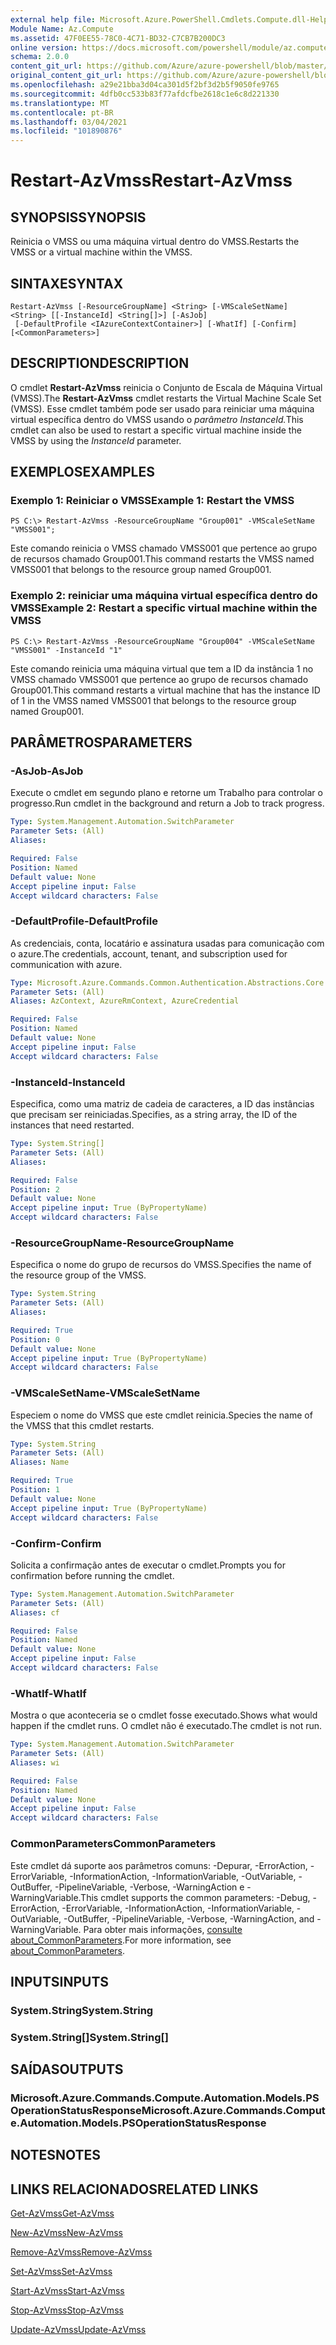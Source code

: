 ```yaml
---
external help file: Microsoft.Azure.PowerShell.Cmdlets.Compute.dll-Help.xml
Module Name: Az.Compute
ms.assetid: 47F0EE55-78C0-4C71-BD32-C7CB7B200DC3
online version: https://docs.microsoft.com/powershell/module/az.compute/restart-azvmss
schema: 2.0.0
content_git_url: https://github.com/Azure/azure-powershell/blob/master/src/Compute/Compute/help/Restart-AzVmss.md
original_content_git_url: https://github.com/Azure/azure-powershell/blob/master/src/Compute/Compute/help/Restart-AzVmss.md
ms.openlocfilehash: a29e21bba3d04ca301d5f2bf3d2b5f9050fe9765
ms.sourcegitcommit: 4dfb0cc533b83f77afdcfbe2618c1e6c8d221330
ms.translationtype: MT
ms.contentlocale: pt-BR
ms.lasthandoff: 03/04/2021
ms.locfileid: "101890876"
---
```

# <span data-ttu-id="50fc7-101">Restart-AzVmss</span><span class="sxs-lookup"><span data-stu-id="50fc7-101">Restart-AzVmss</span></span>

## <span data-ttu-id="50fc7-102">SYNOPSIS</span><span class="sxs-lookup"><span data-stu-id="50fc7-102">SYNOPSIS</span></span>
<span data-ttu-id="50fc7-103">Reinicia o VMSS ou uma máquina virtual dentro do VMSS.</span><span class="sxs-lookup"><span data-stu-id="50fc7-103">Restarts the VMSS or a virtual machine within the VMSS.</span></span>

## <span data-ttu-id="50fc7-104">SINTAXE</span><span class="sxs-lookup"><span data-stu-id="50fc7-104">SYNTAX</span></span>

```
Restart-AzVmss [-ResourceGroupName] <String> [-VMScaleSetName] <String> [[-InstanceId] <String[]>] [-AsJob]
 [-DefaultProfile <IAzureContextContainer>] [-WhatIf] [-Confirm] [<CommonParameters>]
```

## <span data-ttu-id="50fc7-105">DESCRIPTION</span><span class="sxs-lookup"><span data-stu-id="50fc7-105">DESCRIPTION</span></span>
<span data-ttu-id="50fc7-106">O cmdlet **Restart-AzVmss** reinicia o Conjunto de Escala de Máquina Virtual (VMSS).</span><span class="sxs-lookup"><span data-stu-id="50fc7-106">The **Restart-AzVmss** cmdlet restarts the Virtual Machine Scale Set (VMSS).</span></span>
<span data-ttu-id="50fc7-107">Esse cmdlet também pode ser usado para reiniciar uma máquina virtual específica dentro do VMSS usando o *parâmetro InstanceId.*</span><span class="sxs-lookup"><span data-stu-id="50fc7-107">This cmdlet can also be used to restart a specific virtual machine inside the VMSS by using the *InstanceId* parameter.</span></span>

## <span data-ttu-id="50fc7-108">EXEMPLOS</span><span class="sxs-lookup"><span data-stu-id="50fc7-108">EXAMPLES</span></span>

### <span data-ttu-id="50fc7-109">Exemplo 1: Reiniciar o VMSS</span><span class="sxs-lookup"><span data-stu-id="50fc7-109">Example 1: Restart the VMSS</span></span>
```
PS C:\> Restart-AzVmss -ResourceGroupName "Group001" -VMScaleSetName "VMSS001";
```

<span data-ttu-id="50fc7-110">Este comando reinicia o VMSS chamado VMSS001 que pertence ao grupo de recursos chamado Group001.</span><span class="sxs-lookup"><span data-stu-id="50fc7-110">This command restarts the VMSS named VMSS001 that belongs to the resource group named Group001.</span></span>

### <span data-ttu-id="50fc7-111">Exemplo 2: reiniciar uma máquina virtual específica dentro do VMSS</span><span class="sxs-lookup"><span data-stu-id="50fc7-111">Example 2: Restart a specific virtual machine within the VMSS</span></span>
```
PS C:\> Restart-AzVmss -ResourceGroupName "Group004" -VMScaleSetName "VMSS001" -InstanceId "1"
```

<span data-ttu-id="50fc7-112">Este comando reinicia uma máquina virtual que tem a ID da instância 1 no VMSS chamado VMSS001 que pertence ao grupo de recursos chamado Group001.</span><span class="sxs-lookup"><span data-stu-id="50fc7-112">This command restarts a virtual machine that has the instance ID of 1 in the VMSS named VMSS001 that belongs to the resource group named Group001.</span></span>

## <span data-ttu-id="50fc7-113">PARÂMETROS</span><span class="sxs-lookup"><span data-stu-id="50fc7-113">PARAMETERS</span></span>

### <span data-ttu-id="50fc7-114">-AsJob</span><span class="sxs-lookup"><span data-stu-id="50fc7-114">-AsJob</span></span>
<span data-ttu-id="50fc7-115">Execute o cmdlet em segundo plano e retorne um Trabalho para controlar o progresso.</span><span class="sxs-lookup"><span data-stu-id="50fc7-115">Run cmdlet in the background and return a Job to track progress.</span></span>

```yaml
Type: System.Management.Automation.SwitchParameter
Parameter Sets: (All)
Aliases:

Required: False
Position: Named
Default value: None
Accept pipeline input: False
Accept wildcard characters: False
```

### <span data-ttu-id="50fc7-116">-DefaultProfile</span><span class="sxs-lookup"><span data-stu-id="50fc7-116">-DefaultProfile</span></span>
<span data-ttu-id="50fc7-117">As credenciais, conta, locatário e assinatura usadas para comunicação com o azure.</span><span class="sxs-lookup"><span data-stu-id="50fc7-117">The credentials, account, tenant, and subscription used for communication with azure.</span></span>

```yaml
Type: Microsoft.Azure.Commands.Common.Authentication.Abstractions.Core.IAzureContextContainer
Parameter Sets: (All)
Aliases: AzContext, AzureRmContext, AzureCredential

Required: False
Position: Named
Default value: None
Accept pipeline input: False
Accept wildcard characters: False
```

### <span data-ttu-id="50fc7-118">-InstanceId</span><span class="sxs-lookup"><span data-stu-id="50fc7-118">-InstanceId</span></span>
<span data-ttu-id="50fc7-119">Especifica, como uma matriz de cadeia de caracteres, a ID das instâncias que precisam ser reiniciadas.</span><span class="sxs-lookup"><span data-stu-id="50fc7-119">Specifies, as a string array, the ID of the instances that need restarted.</span></span>

```yaml
Type: System.String[]
Parameter Sets: (All)
Aliases:

Required: False
Position: 2
Default value: None
Accept pipeline input: True (ByPropertyName)
Accept wildcard characters: False
```

### <span data-ttu-id="50fc7-120">-ResourceGroupName</span><span class="sxs-lookup"><span data-stu-id="50fc7-120">-ResourceGroupName</span></span>
<span data-ttu-id="50fc7-121">Especifica o nome do grupo de recursos do VMSS.</span><span class="sxs-lookup"><span data-stu-id="50fc7-121">Specifies the name of the resource group of the VMSS.</span></span>

```yaml
Type: System.String
Parameter Sets: (All)
Aliases:

Required: True
Position: 0
Default value: None
Accept pipeline input: True (ByPropertyName)
Accept wildcard characters: False
```

### <span data-ttu-id="50fc7-122">-VMScaleSetName</span><span class="sxs-lookup"><span data-stu-id="50fc7-122">-VMScaleSetName</span></span>
<span data-ttu-id="50fc7-123">Especiem o nome do VMSS que este cmdlet reinicia.</span><span class="sxs-lookup"><span data-stu-id="50fc7-123">Species the name of the VMSS that this cmdlet restarts.</span></span>

```yaml
Type: System.String
Parameter Sets: (All)
Aliases: Name

Required: True
Position: 1
Default value: None
Accept pipeline input: True (ByPropertyName)
Accept wildcard characters: False
```

### <span data-ttu-id="50fc7-124">-Confirm</span><span class="sxs-lookup"><span data-stu-id="50fc7-124">-Confirm</span></span>
<span data-ttu-id="50fc7-125">Solicita a confirmação antes de executar o cmdlet.</span><span class="sxs-lookup"><span data-stu-id="50fc7-125">Prompts you for confirmation before running the cmdlet.</span></span>

```yaml
Type: System.Management.Automation.SwitchParameter
Parameter Sets: (All)
Aliases: cf

Required: False
Position: Named
Default value: None
Accept pipeline input: False
Accept wildcard characters: False
```

### <span data-ttu-id="50fc7-126">-WhatIf</span><span class="sxs-lookup"><span data-stu-id="50fc7-126">-WhatIf</span></span>
<span data-ttu-id="50fc7-127">Mostra o que aconteceria se o cmdlet fosse executado.</span><span class="sxs-lookup"><span data-stu-id="50fc7-127">Shows what would happen if the cmdlet runs.</span></span> <span data-ttu-id="50fc7-128">O cmdlet não é executado.</span><span class="sxs-lookup"><span data-stu-id="50fc7-128">The cmdlet is not run.</span></span>

```yaml
Type: System.Management.Automation.SwitchParameter
Parameter Sets: (All)
Aliases: wi

Required: False
Position: Named
Default value: None
Accept pipeline input: False
Accept wildcard characters: False
```

### <span data-ttu-id="50fc7-129">CommonParameters</span><span class="sxs-lookup"><span data-stu-id="50fc7-129">CommonParameters</span></span>
<span data-ttu-id="50fc7-130">Este cmdlet dá suporte aos parâmetros comuns: -Depurar, -ErrorAction, -ErrorVariable, -InformationAction, -InformationVariable, -OutVariable, -OutBuffer, -PipelineVariable, -Verbose, -WarningAction e -WarningVariable.</span><span class="sxs-lookup"><span data-stu-id="50fc7-130">This cmdlet supports the common parameters: -Debug, -ErrorAction, -ErrorVariable, -InformationAction, -InformationVariable, -OutVariable, -OutBuffer, -PipelineVariable, -Verbose, -WarningAction, and -WarningVariable.</span></span> <span data-ttu-id="50fc7-131">Para obter mais informações, [consulte about_CommonParameters](http://go.microsoft.com/fwlink/?LinkID=113216).</span><span class="sxs-lookup"><span data-stu-id="50fc7-131">For more information, see [about_CommonParameters](http://go.microsoft.com/fwlink/?LinkID=113216).</span></span>

## <span data-ttu-id="50fc7-132">INPUTS</span><span class="sxs-lookup"><span data-stu-id="50fc7-132">INPUTS</span></span>

### <span data-ttu-id="50fc7-133">System.String</span><span class="sxs-lookup"><span data-stu-id="50fc7-133">System.String</span></span>

### <span data-ttu-id="50fc7-134">System.String[]</span><span class="sxs-lookup"><span data-stu-id="50fc7-134">System.String[]</span></span>

## <span data-ttu-id="50fc7-135">SAÍDAS</span><span class="sxs-lookup"><span data-stu-id="50fc7-135">OUTPUTS</span></span>

### <span data-ttu-id="50fc7-136">Microsoft.Azure.Commands.Compute.Automation.Models.PSOperationStatusResponse</span><span class="sxs-lookup"><span data-stu-id="50fc7-136">Microsoft.Azure.Commands.Compute.Automation.Models.PSOperationStatusResponse</span></span>

## <span data-ttu-id="50fc7-137">NOTES</span><span class="sxs-lookup"><span data-stu-id="50fc7-137">NOTES</span></span>

## <span data-ttu-id="50fc7-138">LINKS RELACIONADOS</span><span class="sxs-lookup"><span data-stu-id="50fc7-138">RELATED LINKS</span></span>

[<span data-ttu-id="50fc7-139">Get-AzVmss</span><span class="sxs-lookup"><span data-stu-id="50fc7-139">Get-AzVmss</span></span>](./Get-AzVmss.md)

[<span data-ttu-id="50fc7-140">New-AzVmss</span><span class="sxs-lookup"><span data-stu-id="50fc7-140">New-AzVmss</span></span>](./New-AzVmss.md)

[<span data-ttu-id="50fc7-141">Remove-AzVmss</span><span class="sxs-lookup"><span data-stu-id="50fc7-141">Remove-AzVmss</span></span>](./Remove-AzVmss.md)

[<span data-ttu-id="50fc7-142">Set-AzVmss</span><span class="sxs-lookup"><span data-stu-id="50fc7-142">Set-AzVmss</span></span>](./Set-AzVmss.md)

[<span data-ttu-id="50fc7-143">Start-AzVmss</span><span class="sxs-lookup"><span data-stu-id="50fc7-143">Start-AzVmss</span></span>](./Start-AzVmss.md)

[<span data-ttu-id="50fc7-144">Stop-AzVmss</span><span class="sxs-lookup"><span data-stu-id="50fc7-144">Stop-AzVmss</span></span>](./Stop-AzVmss.md)

[<span data-ttu-id="50fc7-145">Update-AzVmss</span><span class="sxs-lookup"><span data-stu-id="50fc7-145">Update-AzVmss</span></span>](./Update-AzVmss.md)


